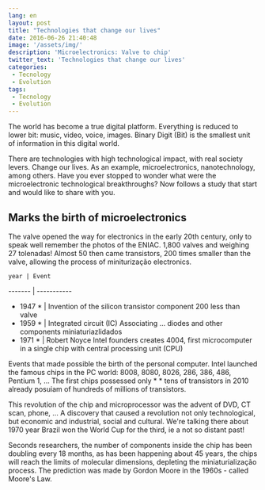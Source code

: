 ```yaml
---
lang: en
layout: post
title: "Technologies that change our lives"
date: 2016-06-26 21:40:48
image: '/assets/img/'
description: 'Microelectronics: Valve to chip'
twitter_text: 'Technologies that change our lives'
categories:
 - Tecnology
 - Evolution
tags:
 - Tecnology
 - Evolution
---
```


The world has become a true digital platform. Everything is reduced to lower bit: music, video, voice, images.
Binary Digit (Bit) is the smallest unit of information in this digital world.

There are technologies with high technological impact, with real society levers. Change our lives. As an example, microelectronics, nanotechnology, among others. Have you ever stopped to wonder what were the microelectronic technological breakthroughs?
Now follows a study that start and would like to share with you.

Marks the birth of microelectronics
------------------------------------


The valve opened the way for electronics in the early 20th century, only to speak well remember the photos of the ENIAC. 1,800 valves and weighing 27 tolenadas!
Almost 50 then came transistors, 200 times smaller than the valve, allowing the process of miniturização electronics.



    year | Event
 ------- | -----------
* 1947 * | Invention of the silicon transistor component 200 less than valve
* 1959 * | Integrated circuit (IC) Associating ... diodes and other components miniaturiazlidados
* 1971 * | Robert Noyce Intel founders creates 4004, first microcomputer in a single chip with central processing unit (CPU)

Events that made possible the birth of the personal computer. Intel launched the famous chips in the PC world: 8008, 8080, 8026, 286, 386, 486, Pentium 1, ...
The first chips possessed only * * tens of transistors in 2010 already posuiam of hundreds of millions of transistors.

This revolution of the chip and microprocessor was the advent of DVD, CT scan, phone, ...
A discovery that caused a revolution not only technological, but economic and industrial, social and cultural. We're talking there about 1970 year Brazil won the World Cup for the third, ie a not so distant past!

Seconds researchers, the number of components inside the chip has been doubling every 18 months, as has been happening about 45 years, the chips will reach the limits of molecular dimensions, depleting the miniaturialização process.
The prediction was made by Gordon Moore in the 1960s - called Moore's Law.


